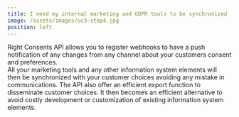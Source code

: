 ```yaml
---
title: I need my internal marketing and GDPR tools to be synchronized
image: /assets/images/uc3-step4.jpg
position: left
---
```


Right Consents API allows you to register webhooks to have a push notification of any changes from any channel about your customers consent and preferences.   
All your marketing tools and any other information system elements will then be synchronized with your customer choices avoiding any mistake in communications.
The API also offer an efficient export function to disseminate customer choices. It then becomes an efficient alternative to avoid costly development or customization 
of existing information system elements.